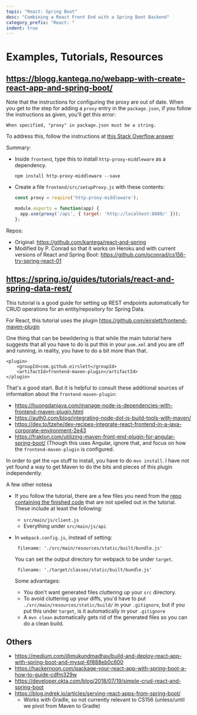 ```yaml
---
topic: "React: Spring Boot"
desc: "Combining a React Front End with a Spring Boot Backend"
category_prefix: "React: "
indent: true
---
```


# Examples, Tutorials, Resources

## <https://blogg.kantega.no/webapp-with-create-react-app-and-spring-boot/>

Note that the instructions for configuring the proxy are out of date.  When you get to the step for adding a `proxy` entry in the `package.json`, if you follow the instructions as given, you'll get this error:
 
```
When specified, "proxy" in package.json must be a string.
```
To address this, follow the instructions at [this Stack Overflow answer](https://stackoverflow.com/questions/52605997/when-specified-proxy-in-package-json-must-be-a-string)
    
Summary:
* Inside `frontend`, type this to install `http-proxy-middleware` as a dependency.
  ```
  npm install http-proxy-middleware --save
  ```
* Create a file `frontend/src/setupProxy.js` with these contents:
  ```javascript
  const proxy = require('http-proxy-middleware');

  module.exports = function(app) {
    app.use(proxy('/api', { target: 'http://localhost:8080/' }));
  };
  ```
    
Repos: 
* Original: <https://github.com/kantega/react-and-spring>
* Modified by P. Conrad so that it works on Heroku and with current versions of React and Spring Boot: <https://github.com/pconrad/cs156-try-spring-react-01>  

## <https://spring.io/guides/tutorials/react-and-spring-data-rest/>

This tutorial is a good guide for setting up REST endpoints automatically for CRUD operations for an entity/repository for Spring Data.

For React, this tutorial uses the plugin <https://github.com/eirslett/frontend-maven-plugin>

One thing that can be bewildering is that while the main tutorial here suggests that all you have to do is put this in your `pom.xml` and you are off and running, in reality, you have to do a bit more than that.

```
<plugin>
	<groupId>com.github.eirslett</groupId>
	<artifactId>frontend-maven-plugin</artifactId>
</plugin>
```

That's a good start.  But it is helpful to consult these additional sources of information about the `frontend-maven-plugin`:
* <https://huongdanjava.com/manage-node-js-dependencies-with-frontend-maven-plugin.html>
* <https://auth0.com/blog/integrating-node-dot-js-build-tools-with-maven/>
* <https://dev.to/tzehe/dev-recipes-integrate-react-frontend-in-a-java-corporate-environment-2e43>
* <https://frakton.com/utilizing-maven-front-end-plugin-for-angular-spring-boot/> (Though this uses Angular, ignore that, and focus on how the `frontend-maven-plugin` is configured.

In order to get the `npm` stuff to install, you have to do `mvn install`.   I have not yet found a way to get Maven to do the bits and pieces of this plugin independently.

A few other notesa
* If you follow the tutorial, there are a few files you need from the [repo containing the finished code](https://github.com/spring-guides/tut-react-and-spring-data-rest) that are not spelled out in the tutorial.  These include at least the following:
  * `src/main/js/client.js`
  * Everything under `src/main/js/api`
* In `webpack.config.js`, instead of setting:
  ```
   filename: './src/main/resources/static/built/bundle.js'

  ```
  
  You can set the output directory for webpack to be under `target`.  
  
  ```
   filename: './target/classes/static/built/bundle.js'
  ```
  
  Some advantages:
  * You don't want generated files cluttering up your `src` directory.   
  * To avoid cluttering up your diffs, you'd have to put `./src/main/resources/static/build/` in your `.gitignore`, but if you put this under `target`, is it automatically in your `.gitignore`
  * A `mvn clean` automatically gets rid of the generated files so you can do a clean build.


## Others


* <https://medium.com/@mukundmadhav/build-and-deploy-react-app-with-spring-boot-and-mysql-6f888eb0c600>
* <https://hackernoon.com/package-your-react-app-with-spring-boot-a-how-to-guide-cdfm329w>
* <https://developer.okta.com/blog/2018/07/19/simple-crud-react-and-spring-boot>
* <https://blog.indrek.io/articles/serving-react-apps-from-spring-boot/>
  * Works with Gradle, so not currently relevant to CS156 (unless/until we pivot from Maven to Gradle)
